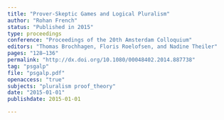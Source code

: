```yaml
---
title: "Prover-Skeptic Games and Logical Pluralism"
author: "Rohan French"
status: "Published in 2015"
type: proceedings
conference: "Proceedings of the 20th Amsterdam Colloquium"
editors: "Thomas Brochhagen, Floris Roelofsen, and Nadine Theiler"
pages: "128–136"
permalink: "http://dx.doi.org/10.1080/00048402.2014.887738"
tag: "psgalp"
file: "psgalp.pdf"
openaccess: "true"
subjects: "pluralism proof_theory"
date: "2015-01-01"
publishdate: 2015-01-01

---
```


